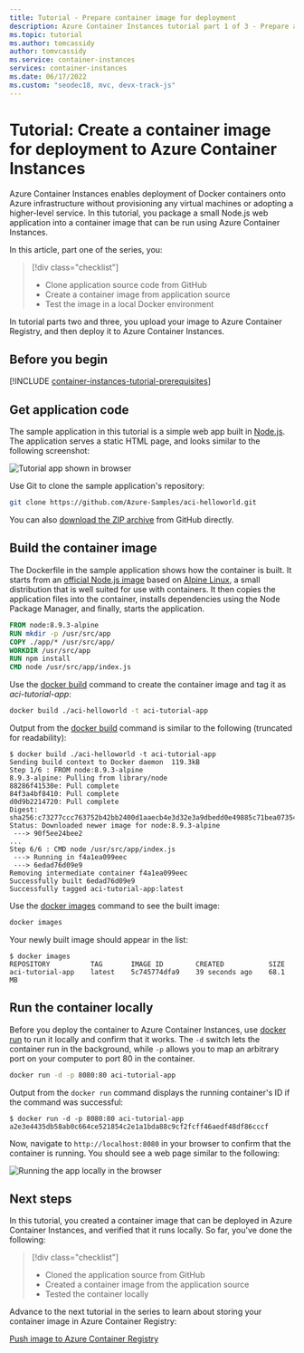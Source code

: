 ```yaml
---
title: Tutorial - Prepare container image for deployment
description: Azure Container Instances tutorial part 1 of 3 - Prepare an app in a container image for deployment to Azure Container Instances
ms.topic: tutorial
ms.author: tomcassidy
author: tomvcassidy
ms.service: container-instances
services: container-instances
ms.date: 06/17/2022
ms.custom: "seodec18, mvc, devx-track-js"
---
```


# Tutorial: Create a container image for deployment to Azure Container Instances

Azure Container Instances enables deployment of Docker containers onto Azure infrastructure without provisioning any virtual machines or adopting a higher-level service. In this tutorial, you package a small Node.js web application into a container image that can be run using Azure Container Instances.

In this article, part one of the series, you:

> [!div class="checklist"]
> * Clone application source code from GitHub
> * Create a container image from application source
> * Test the image in a local Docker environment

In tutorial parts two and three, you upload your image to Azure Container Registry, and then deploy it to Azure Container Instances.

## Before you begin

[!INCLUDE [container-instances-tutorial-prerequisites](../../includes/container-instances-tutorial-prerequisites.md)]

## Get application code

The sample application in this tutorial is a simple web app built in [Node.js][nodejs]. The application serves a static HTML page, and looks similar to the following screenshot:

![Tutorial app shown in browser][aci-tutorial-app]

Use Git to clone the sample application's repository:

```bash
git clone https://github.com/Azure-Samples/aci-helloworld.git
```

You can also [download the ZIP archive][aci-helloworld-zip] from GitHub directly.

## Build the container image

The Dockerfile in the sample application shows how the container is built. It starts from an [official Node.js image][docker-hub-nodeimage] based on [Alpine Linux][alpine-linux], a small distribution that is well suited for use with containers. It then copies the application files into the container, installs dependencies using the Node Package Manager, and finally, starts the application.

```Dockerfile
FROM node:8.9.3-alpine
RUN mkdir -p /usr/src/app
COPY ./app/* /usr/src/app/
WORKDIR /usr/src/app
RUN npm install
CMD node /usr/src/app/index.js
```

Use the [docker build][docker-build] command to create the container image and tag it as *aci-tutorial-app*:

```bash
docker build ./aci-helloworld -t aci-tutorial-app
```

Output from the [docker build][docker-build] command is similar to the following (truncated for readability):

```console
$ docker build ./aci-helloworld -t aci-tutorial-app
Sending build context to Docker daemon  119.3kB
Step 1/6 : FROM node:8.9.3-alpine
8.9.3-alpine: Pulling from library/node
88286f41530e: Pull complete
84f3a4bf8410: Pull complete
d0d9b2214720: Pull complete
Digest: sha256:c73277ccc763752b42bb2400d1aaecb4e3d32e3a9dbedd0e49885c71bea07354
Status: Downloaded newer image for node:8.9.3-alpine
 ---> 90f5ee24bee2
...
Step 6/6 : CMD node /usr/src/app/index.js
 ---> Running in f4a1ea099eec
 ---> 6edad76d09e9
Removing intermediate container f4a1ea099eec
Successfully built 6edad76d09e9
Successfully tagged aci-tutorial-app:latest
```

Use the [docker images][docker-images] command to see the built image:

```bash
docker images
```

Your newly built image should appear in the list:

```console
$ docker images
REPOSITORY          TAG       IMAGE ID        CREATED           SIZE
aci-tutorial-app    latest    5c745774dfa9    39 seconds ago    68.1 MB
```

## Run the container locally

Before you deploy the container to Azure Container Instances, use [docker run][docker-run] to run it locally and confirm that it works. The `-d` switch lets the container run in the background, while `-p` allows you to map an arbitrary port on your computer to port 80 in the container.

```bash
docker run -d -p 8080:80 aci-tutorial-app
```

Output from the `docker run` command displays the running container's ID if the command was successful:

```console
$ docker run -d -p 8080:80 aci-tutorial-app
a2e3e4435db58ab0c664ce521854c2e1a1bda88c9cf2fcff46aedf48df86cccf
```

Now, navigate to `http://localhost:8080` in your browser to confirm that the container is running. You should see a web page similar to the following:

![Running the app locally in the browser][aci-tutorial-app-local]

## Next steps

In this tutorial, you created a container image that can be deployed in Azure Container Instances, and verified that it runs locally. So far, you've done the following:

> [!div class="checklist"]
> * Cloned the application source from GitHub
> * Created a container image from the application source
> * Tested the container locally

Advance to the next tutorial in the series to learn about storing your container image in Azure Container Registry:

[Push image to Azure Container Registry](container-instances-tutorial-prepare-acr.md)

<!--- IMAGES --->
[aci-tutorial-app]:./media/container-instances-quickstart/aci-app-browser.png
[aci-tutorial-app-local]: ./media/container-instances-tutorial-prepare-app/aci-app-browser-local.png

<!-- LINKS - External -->
[aci-helloworld-zip]: https://github.com/Azure-Samples/aci-helloworld/archive/master.zip
[alpine-linux]: https://alpinelinux.org/
[docker-build]: https://docs.docker.com/engine/reference/commandline/build/
[docker-get-started]: https://docs.docker.com/get-started/
[docker-hub-nodeimage]: https://store.docker.com/images/node
[docker-images]: https://docs.docker.com/engine/reference/commandline/images/
[docker-linux]: https://docs.docker.com/engine/installation/#supported-platforms
[docker-login]: https://docs.docker.com/engine/reference/commandline/login/
[docker-mac]: https://docs.docker.com/docker-for-mac/
[docker-push]: https://docs.docker.com/engine/reference/commandline/push/
[docker-run]: https://docs.docker.com/engine/reference/commandline/run/
[docker-tag]: https://docs.docker.com/engine/reference/commandline/tag/
[docker-windows]: https://docs.docker.com/docker-for-windows/
[nodejs]: https://nodejs.org

<!-- LINKS - Internal -->
[azure-cli-install]: /cli/azure/install-azure-cli
